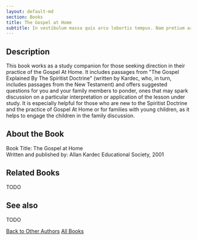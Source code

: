 ```yaml
---
layout: default-md
section: Books
title: The Gospel at Home
subtitle: In vestibulum massa quis arcu lobortis tempus. Nam pretium arcu in odio vulputate luctus.
---
```


## Description
This book works as a study companion for those seeking direction in their practice of the Gospel At Home.  It includes passages from "The Gospel Explained By The Spiritist Doctrine" (written by Kardec, who, in turn, includes passages from the New Testament) and offers suggested questions for you and your family members to ponder, ones that may spark discussion on a particular interpretation or application of the lesson under study.  It is especially helpful for those who are new to the Spiritist Doctrine and the practice of Gospel At Home or for families with young children, as it helps to engage the children in the family discussion.


## About the Book
Book Title: The Gospel at Home  
Written and published by: Allan Kardec Educational Society, 2001   

## Related Books
TODO


## See also
TODO


<a href="/books/other-authors" class="button">Back to Other Authors</a>
<a href="/books" class="button">All Books</a>

